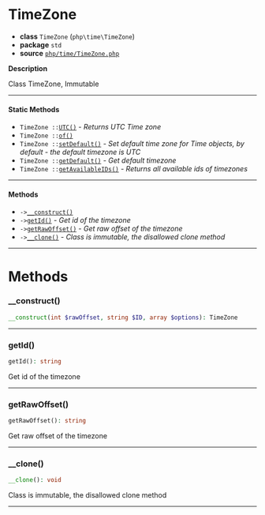 # TimeZone

- **class** `TimeZone` (`php\time\TimeZone`)
- **package** `std`
- **source** [`php/time/TimeZone.php`](./src/main/resources/JPHP-INF/sdk/php/time/TimeZone.php)

**Description**

Class TimeZone, Immutable

---

#### Static Methods

- `TimeZone ::`[`UTC()`](#method-utc) - _Returns UTC Time zone_
- `TimeZone ::`[`of()`](#method-of)
- `TimeZone ::`[`setDefault()`](#method-setdefault) - _Set default time zone for Time objects, by default - the default timezone is UTC_
- `TimeZone ::`[`getDefault()`](#method-getdefault) - _Get default timezone_
- `TimeZone ::`[`getAvailableIDs()`](#method-getavailableids) - _Returns all available ids of timezones_

---

#### Methods

- `->`[`__construct()`](#method-__construct)
- `->`[`getId()`](#method-getid) - _Get id of the timezone_
- `->`[`getRawOffset()`](#method-getrawoffset) - _Get raw offset of the timezone_
- `->`[`__clone()`](#method-__clone) - _Class is immutable, the disallowed clone method_

---
# Methods

<a name="method-__construct"></a>

### __construct()
```php
__construct(int $rawOffset, string $ID, array $options): TimeZone
```

---

<a name="method-getid"></a>

### getId()
```php
getId(): string
```
Get id of the timezone

---

<a name="method-getrawoffset"></a>

### getRawOffset()
```php
getRawOffset(): string
```
Get raw offset of the timezone

---

<a name="method-__clone"></a>

### __clone()
```php
__clone(): void
```
Class is immutable, the disallowed clone method

---
